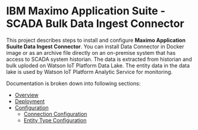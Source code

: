 # IBM Maximo Application Suite - SCADA Bulk Data Ingest Connector

This project describes steps to install and configure **Maximo Application Suuite Data Ingest Connector**. 
You can install Data Connector in Docker image or as an archive file directly on an on-premise system that 
has access to SCADA system historian. The data is extracted from historian and bulk uploded on 
Watson IoT Platform Data Lake. The entity data in the data lake is used by 
Watson IoT Platform Analytic Service for monitoring.

Documentation is broken down into following sections:

- [Overview](overview.md)
- [Deployment](deployment.md)
- [Configuration](configuration.md)
    - [Connection Configuration](connection.md)
    - [Entity Type Configuration](data.md)


